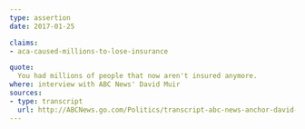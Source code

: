 ```yaml
---
type: assertion
date: 2017-01-25

claims:
- aca-caused-millions-to-lose-insurance

quote:
  You had millions of people that now aren't insured anymore.
where: interview with ABC News' David Muir
sources:
- type: transcript
  url: http://ABCNews.go.com/Politics/transcript-abc-news-anchor-david-muir-interviews-president/story?id=45047602
---
```

